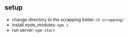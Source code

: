 ## setup

- change directory to the scrapping folder
  `cd scrapping/`
- install node_modules:
  `npm i`
- run server:
  `npm start`
